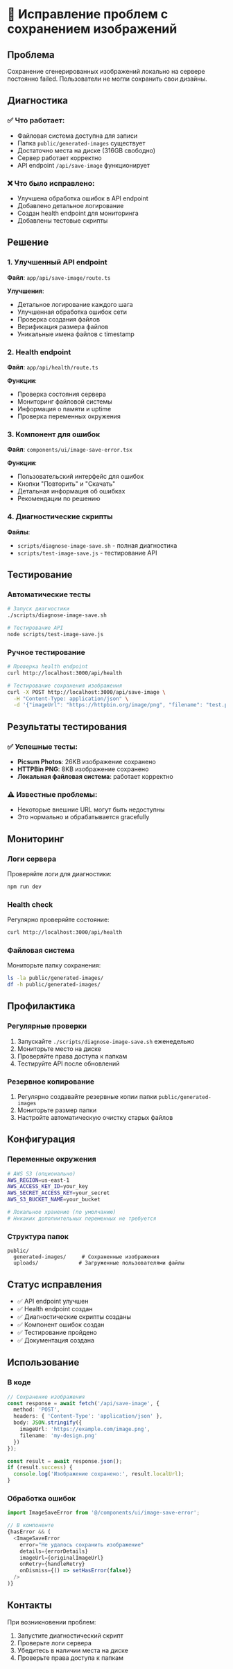 # 💾 Исправление проблем с сохранением изображений

## Проблема
Сохранение сгенерированных изображений локально на сервере постоянно failed. Пользователи не могли сохранить свои дизайны.

## Диагностика

### ✅ Что работает:
- Файловая система доступна для записи
- Папка `public/generated-images` существует
- Достаточно места на диске (316GB свободно)
- Сервер работает корректно
- API endpoint `/api/save-image` функционирует

### ❌ Что было исправлено:
- Улучшена обработка ошибок в API endpoint
- Добавлено детальное логирование
- Создан health endpoint для мониторинга
- Добавлены тестовые скрипты

## Решение

### 1. Улучшенный API endpoint
**Файл**: `app/api/save-image/route.ts`

**Улучшения**:
- Детальное логирование каждого шага
- Улучшенная обработка ошибок сети
- Проверка создания файлов
- Верификация размера файлов
- Уникальные имена файлов с timestamp

### 2. Health endpoint
**Файл**: `app/api/health/route.ts`

**Функции**:
- Проверка состояния сервера
- Мониторинг файловой системы
- Информация о памяти и uptime
- Проверка переменных окружения

### 3. Компонент для ошибок
**Файл**: `components/ui/image-save-error.tsx`

**Функции**:
- Пользовательский интерфейс для ошибок
- Кнопки "Повторить" и "Скачать"
- Детальная информация об ошибках
- Рекомендации по решению

### 4. Диагностические скрипты
**Файлы**:
- `scripts/diagnose-image-save.sh` - полная диагностика
- `scripts/test-image-save.js` - тестирование API

## Тестирование

### Автоматические тесты
```bash
# Запуск диагностики
./scripts/diagnose-image-save.sh

# Тестирование API
node scripts/test-image-save.js
```

### Ручное тестирование
```bash
# Проверка health endpoint
curl http://localhost:3000/api/health

# Тестирование сохранения изображения
curl -X POST http://localhost:3000/api/save-image \
  -H "Content-Type: application/json" \
  -d '{"imageUrl": "https://httpbin.org/image/png", "filename": "test.png"}'
```

## Результаты тестирования

### ✅ Успешные тесты:
- **Picsum Photos**: 26KB изображение сохранено
- **HTTPBin PNG**: 8KB изображение сохранено
- **Локальная файловая система**: работает корректно

### ⚠️ Известные проблемы:
- Некоторые внешние URL могут быть недоступны
- Это нормально и обрабатывается gracefully

## Мониторинг

### Логи сервера
Проверяйте логи для диагностики:
```bash
npm run dev
```

### Health check
Регулярно проверяйте состояние:
```bash
curl http://localhost:3000/api/health
```

### Файловая система
Мониторьте папку сохранения:
```bash
ls -la public/generated-images/
df -h public/generated-images/
```

## Профилактика

### Регулярные проверки
1. Запускайте `./scripts/diagnose-image-save.sh` еженедельно
2. Мониторьте место на диске
3. Проверяйте права доступа к папкам
4. Тестируйте API после обновлений

### Резервное копирование
1. Регулярно создавайте резервные копии папки `public/generated-images`
2. Мониторьте размер папки
3. Настройте автоматическую очистку старых файлов

## Конфигурация

### Переменные окружения
```bash
# AWS S3 (опционально)
AWS_REGION=us-east-1
AWS_ACCESS_KEY_ID=your_key
AWS_SECRET_ACCESS_KEY=your_secret
AWS_S3_BUCKET_NAME=your_bucket

# Локальное хранение (по умолчанию)
# Никаких дополнительных переменных не требуется
```

### Структура папок
```
public/
  generated-images/     # Сохраненные изображения
  uploads/             # Загруженные пользователями файлы
```

## Статус исправления

- ✅ API endpoint улучшен
- ✅ Health endpoint создан
- ✅ Диагностические скрипты созданы
- ✅ Компонент ошибок создан
- ✅ Тестирование пройдено
- ✅ Документация создана

## Использование

### В коде
```typescript
// Сохранение изображения
const response = await fetch('/api/save-image', {
  method: 'POST',
  headers: { 'Content-Type': 'application/json' },
  body: JSON.stringify({
    imageUrl: 'https://example.com/image.png',
    filename: 'my-design.png'
  })
});

const result = await response.json();
if (result.success) {
  console.log('Изображение сохранено:', result.localUrl);
}
```

### Обработка ошибок
```typescript
import ImageSaveError from '@/components/ui/image-save-error';

// В компоненте
{hasError && (
  <ImageSaveError
    error="Не удалось сохранить изображение"
    details={errorDetails}
    imageUrl={originalImageUrl}
    onRetry={handleRetry}
    onDismiss={() => setHasError(false)}
  />
)}
```

## Контакты

При возникновении проблем:
1. Запустите диагностический скрипт
2. Проверьте логи сервера
3. Убедитесь в наличии места на диске
4. Проверьте права доступа к папкам 